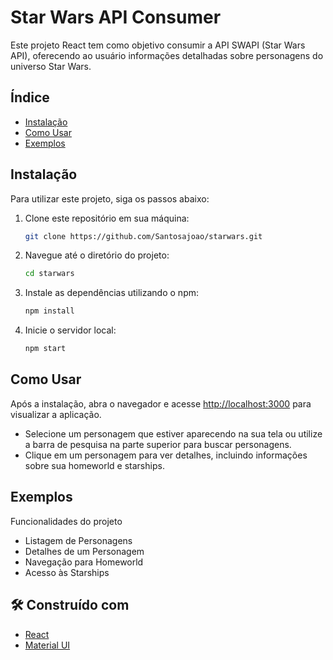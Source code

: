 # Star Wars API Consumer

Este projeto React tem como objetivo consumir a API SWAPI (Star Wars API), oferecendo ao usuário informações detalhadas sobre personagens do universo Star Wars.

## Índice

- [Instalação](#instalação)
- [Como Usar](#como-usar)
- [Exemplos](#exemplos)

## Instalação

Para utilizar este projeto, siga os passos abaixo:

1. Clone este repositório em sua máquina:

    ```bash
    git clone https://github.com/Santosajoao/starwars.git
    ```

2. Navegue até o diretório do projeto:

    ```bash
    cd starwars
    ```

3. Instale as dependências utilizando o npm:

    ```bash
    npm install
    ```

4. Inicie o servidor local:

    ```bash
    npm start
    ```

## Como Usar

Após a instalação, abra o navegador e acesse [http://localhost:3000](http://localhost:3000) para visualizar a aplicação.

- Selecione um personagem que estiver aparecendo na sua tela ou utilize a barra de pesquisa na parte superior para buscar personagens.
- Clique em um personagem para ver detalhes, incluindo informações sobre sua homeworld e starships.

## Exemplos

Funcionalidades do projeto

- Listagem de Personagens
- Detalhes de um Personagem
- Navegação para Homeworld
- Acesso às Starships

## 🛠️ Construído com

* [React](https://react.dev/)
* [Material UI](https://mui.com/)
